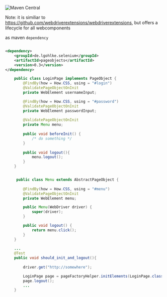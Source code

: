 ![Maven Central](https://maven-badges.herokuapp.com/maven-central/de.lgohlke.selenium/pageobjects/badge.svg)

Note: it is similiar to https://github.com/webdriverextensions/webdriverextensions, but offers a lifecycle for all webcomponents

as maven `dependency`

```xml

<dependency>
    <groupId>de.lgohlke.selenium</groupId>
    <artifactId>pageobjects</artifactId>
    <version>0.3</version>
</dependency>

```

```java
    public class LoginPage implements PageObject {
        @FindBy(how = How.CSS, using = "#login")
        @ValidatePageObjectOnInit
        private WebElement usernameInput;

        @FindBy(how = How.CSS, using = "#password")
        @ValidatePageObjectOnInit
        private WebElement passwordInput;
        
        @ValidatePageObjectOnInit            
        private Menu menu;
    
        public void beforeInit() {
            /* do something */
        }
        
        public void logout(){
            menu.logout(); 
        }
    }


     public class Menu extends AbstractPageObject {
    
        @FindBy(how = How.CSS, using = "#menu")
        @ValidatePageObjectOnInit
        private WebElement menu;

        public Menu(WebDriver driver) {
            super(driver);
        }

        public void logout() {
            return menu.click();
        }
    }
    
    ...
    @Test
    public void should_init_and_logout(){
          
        driver.get("http://somewhere");

        LoginPage page = pageFactoryHelper.initElements(LoginPage.class);
        page.logout();
        ...
    }
    
```
